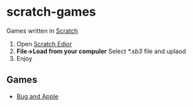 # scratch-games
Games written in [Scratch](https://scratch.mit.edu)

1. Open [Scratch Edior](https://scratch.mit.edu/projects/editor/)
2. **File->Load from your compuler** Select _*.sb3_ file and uplaod
3. Enjoy

## Games

- [Bug and Apple](Bug-and-Apple.sb3)
